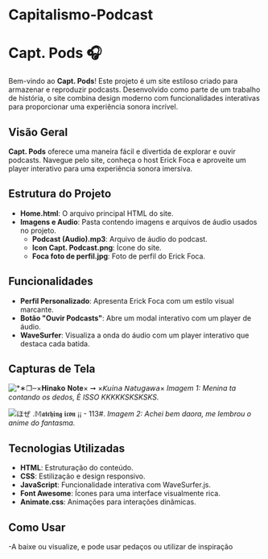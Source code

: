 # Capitalismo-Podcast


# Capt. Pods 🎧

Bem-vindo ao **Capt. Pods**! Este projeto é um site estiloso criado para armazenar e reproduzir podcasts. Desenvolvido como parte de um trabalho de história, o site combina design moderno com funcionalidades interativas para proporcionar uma experiência sonora incrível.

## Visão Geral

**Capt. Pods** oferece uma maneira fácil e divertida de explorar e ouvir podcasts. Navegue pelo site, conheça o host Erick Foca e aproveite um player interativo para uma experiência sonora imersiva.

## Estrutura do Projeto

- **Home.html**: O arquivo principal HTML do site.
- **Imagens e Audio**: Pasta contendo imagens e arquivos de áudio usados no projeto.
  - **Podcast (Audio).mp3**: Arquivo de áudio do podcast.
  - **Icon Capt. Podcast.png**: Ícone do site.
  - **Foca foto de perfil.jpg**: Foto de perfil do Erick Foca.

## Funcionalidades

- **Perfil Personalizado**: Apresenta Erick Foca com um estilo visual marcante.
- **Botão "Ouvir Podcasts"**: Abre um modal interativo com um player de áudio.
- **WaveSurfer**: Visualiza a onda do áudio com um player interativo que destaca cada batida.

## Capturas de Tela

![*∗❐‒×𝐇𝐢𝐧𝐚𝐤𝐨 𝐍𝐨𝐭𝐞× ➞ ×𝘒𝘶𝘪𝘯𝘢 𝘕𝘢𝘵𝘶𝘨𝘢𝘸𝘢×](https://i.pinimg.com/564x/93/03/d0/9303d09db51e2272cd4bb1b029b11c95.jpg)
*Imagem 1: Menina ta contando os dedos, È ISSO KKKKKSKSKSKS.*

![ほぜ .𝕄𝖆𝖙𝖈𝖍𝖎𝖓𝖌 𝖎𝖈𝖔𝖓 ¡¡ - 113#](https://i.pinimg.com/736x/e9/63/7a/e9637ae9d9e07851cc14f36aa3a0f1e0.jpg).
*Imagem 2: Achei bem daora, me lembrou o anime do fantasma.*

## Tecnologias Utilizadas

- **HTML**: Estruturação do conteúdo.
- **CSS**: Estilização e design responsivo.
- **JavaScript**: Funcionalidade interativa com WaveSurfer.js.
- **Font Awesome**: Ícones para uma interface visualmente rica.
- **Animate.css**: Animações para interações dinâmicas.

## Como Usar
-A baixe ou visualize, e pode usar pedaços ou utilizar de inspiração


